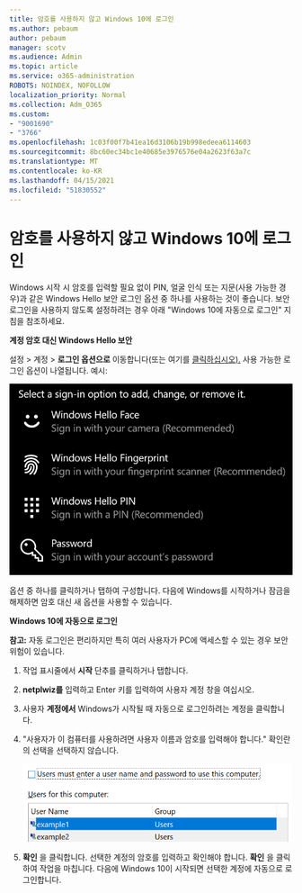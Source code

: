 ```yaml
---
title: 암호를 사용하지 않고 Windows 10에 로그인
ms.author: pebaum
author: pebaum
manager: scotv
ms.audience: Admin
ms.topic: article
ms.service: o365-administration
ROBOTS: NOINDEX, NOFOLLOW
localization_priority: Normal
ms.collection: Adm_O365
ms.custom:
- "9001690"
- "3766"
ms.openlocfilehash: 1c03f00f7b41ea16d3106b19b998edeea6114603
ms.sourcegitcommit: 8bc60ec34bc1e40685e3976576e04a2623f63a7c
ms.translationtype: MT
ms.contentlocale: ko-KR
ms.lasthandoff: 04/15/2021
ms.locfileid: "51830552"
---
```

# <a name="sign-in-to-windows-10-without-using-a-password"></a>암호를 사용하지 않고 Windows 10에 로그인

Windows 시작 시 암호를 입력할 필요 없이 PIN, 얼굴 인식 또는 지문(사용 가능한 경우)과 같은 Windows Hello 보안 로그인 옵션 중 하나를 사용하는 것이 좋습니다. 보안 로그인을 사용하지 않도록 설정하려는 경우 아래 "Windows 10에 자동으로 로그인" 지침을 참조하세요.

**계정 암호 대신 Windows Hello 보안**

설정 > 계정 > **로그인 옵션으로** 이동합니다(또는 여기를 [클릭하십시오).](ms-settings:signinoptions?activationSource=GetHelp) 사용 가능한 로그인 옵션이 나열됩니다. 예시:

![로그인 옵션.](media/sign-in-options.png)

옵션 중 하나를 클릭하거나 탭하여 구성합니다. 다음에 Windows를 시작하거나 잠금을 해제하면 암호 대신 새 옵션을 사용할 수 있습니다. 

**Windows 10에 자동으로 로그인**

**참고:** 자동 로그인은 편리하지만 특히 여러 사용자가 PC에 액세스할 수 있는 경우 보안 위험이 있습니다. 

1. 작업 표시줄에서 **시작** 단추를 클릭하거나 탭합니다.

2. **netplwiz를** 입력하고 Enter 키를 입력하여 사용자 계정 창을 여십시오.

3. 사용자 **계정에서** Windows가 시작될 때 자동으로 로그인하려는 계정을 클릭합니다.

4. "사용자가 이 컴퓨터를 사용하려면 사용자 이름과 암호를 입력해야 합니다." 확인란의 선택을 선택하지 않습니다.

    ![사용자는 사용자 이름 및 암호 옵션을 입력해야 합니다.](media/users-must-enter-username.png)

5. **확인** 을 클릭합니다. 선택한 계정의 암호를 입력하고 확인해야 합니다. **확인** 을 클릭하여 작업을 마칩니다. 다음에 Windows 10이 시작되면 선택한 계정에 자동으로 로그인합니다.
